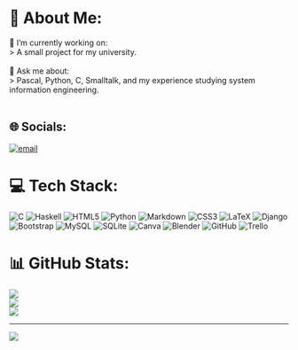 # 💫 About Me:
🔭 I’m currently working on: <br>  > A small project for my university.<br><br>  💬 Ask me about: <br>  > Pascal, Python, C, Smalltalk, and my experience studying system information engineering.<br><br>


## 🌐 Socials:
[![email](https://img.shields.io/badge/Email-D14836?logo=gmail&logoColor=white)](mailto:Ayrton_leo08@hotmail.com.ar) 

# 💻 Tech Stack:
![C](https://img.shields.io/badge/c-%2300599C.svg?style=flat-square&logo=c&logoColor=white) ![Haskell](https://img.shields.io/badge/Haskell-5e5086?style=flat-square&logo=haskell&logoColor=white) ![HTML5](https://img.shields.io/badge/html5-%23E34F26.svg?style=flat-square&logo=html5&logoColor=white) ![Python](https://img.shields.io/badge/python-3670A0?style=flat-square&logo=python&logoColor=ffdd54) ![Markdown](https://img.shields.io/badge/markdown-%23000000.svg?style=flat-square&logo=markdown&logoColor=white) ![CSS3](https://img.shields.io/badge/css3-%231572B6.svg?style=flat-square&logo=css3&logoColor=white) ![LaTeX](https://img.shields.io/badge/latex-%23008080.svg?style=flat-square&logo=latex&logoColor=white) ![Django](https://img.shields.io/badge/django-%23092E20.svg?style=flat-square&logo=django&logoColor=white) ![Bootstrap](https://img.shields.io/badge/bootstrap-%238511FA.svg?style=flat-square&logo=bootstrap&logoColor=white) ![MySQL](https://img.shields.io/badge/mysql-4479A1.svg?style=flat-square&logo=mysql&logoColor=white) ![SQLite](https://img.shields.io/badge/sqlite-%2307405e.svg?style=flat-square&logo=sqlite&logoColor=white) ![Canva](https://img.shields.io/badge/Canva-%2300C4CC.svg?style=flat-square&logo=Canva&logoColor=white) ![Blender](https://img.shields.io/badge/blender-%23F5792A.svg?style=flat-square&logo=blender&logoColor=white) ![GitHub](https://img.shields.io/badge/github-%23121011.svg?style=flat-square&logo=github&logoColor=white) ![Trello](https://img.shields.io/badge/Trello-%23026AA7.svg?style=flat-square&logo=Trello&logoColor=white)
# 📊 GitHub Stats:
![](https://github-readme-stats.vercel.app/api?username=Ayranic1&theme=tokyonight&hide_border=false&include_all_commits=true&count_private=true)<br/>
![](https://nirzak-streak-stats.vercel.app/?user=Ayranic1&theme=tokyonight&hide_border=false)<br/>
![](https://github-readme-stats.vercel.app/api/top-langs/?username=Ayranic1&theme=tokyonight&hide_border=false&include_all_commits=true&count_private=true&layout=compact)

---
[![](https://visitcount.itsvg.in/api?id=Ayranic1&icon=9&color=1)](https://visitcount.itsvg.in)

<!-- Proudly created with GPRM ( https://gprm.itsvg.in ) -->

